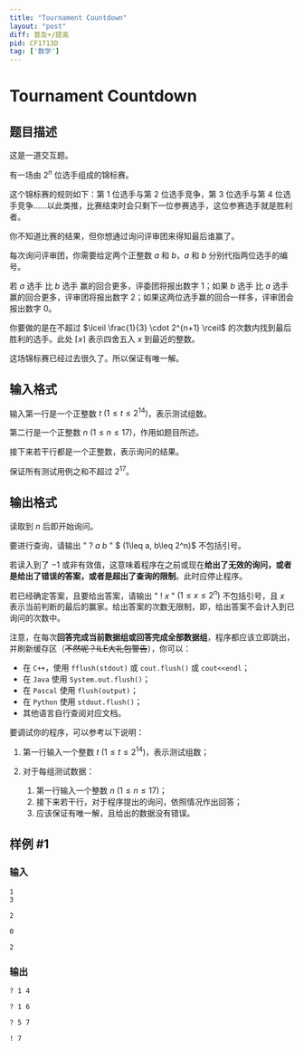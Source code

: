 ```yaml
---
title: "Tournament Countdown"
layout: "post"
diff: 普及+/提高
pid: CF1713D
tag: ['数学']
---
```


# Tournament Countdown

## 题目描述

这是一道交互题。

有一场由 $2^n$ 位选手组成的锦标赛。

这个锦标赛的规则如下：第 $1$ 位选手与第 $2$ 位选手竞争，第 $3$ 位选手与第 $4$ 位选手竞争……以此类推，比赛结束时会只剩下一位参赛选手，这位参赛选手就是胜利者。

你不知道比赛的结果，但你想通过询问评审团来得知最后谁赢了。

每次询问评审团，你需要给定两个正整数 $a$ 和 $b$，$a$ 和 $b$ 分别代指两位选手的编号。

若 $a$ 选手 比 $b$ 选手 赢的回合更多，评委团将报出数字 $1$；如果 $b$ 选手 比 $a$ 选手 赢的回合更多，评审团将报出数字 $2$；如果这两位选手赢的回合一样多，评审团会报出数字 $0$。

你要做的是在不超过 $\lceil \frac{1}{3} \cdot 2^{n+1} \rceil$ 的次数内找到最后胜利的选手。此处 $\lceil x \rceil$ 表示四舍五入 $x$ 到最近的整数。

这场锦标赛已经过去很久了。所以保证有唯一解。

## 输入格式

输入第一行是一个正整数 $t\ (1\leq t\leq 2^{14})$，表示测试组数。

第二行是一个正整数 $n\ (1\leq n\leq 17)$，作用如题目所述。

接下来若干行都是一个正整数，表示询问的结果。

保证所有测试用例之和不超过 $2^{17}$。

## 输出格式

读取到 $n$ 后即开始询问。

要进行查询，请输出 " $?\ a\ b$ " $ (1\leq a, b\leq 2^n)$ 不包括引号。

若读入到了 $-1$ 或非有效值，这意味着程序在之前或现在**给出了无效的询问，或者是给出了错误的答案，或者是超出了查询的限制**。此时应停止程序。

若已经确定答案，且要给出答案，请输出 " $!\ x$ " $(1\leq x\leq 2^n)$ 不包括引号，且 $x$ 表示当前判断的最后的赢家。给出答案的次数无限制，即，给出答案不会计入到已询问的次数中。

注意，在每次**回答完成当前数据组或回答完成全部数据组**，程序都应该立即跳出，并刷新缓存区（~~不然呢？ILE大礼包警告~~），你可以：

- 在 `C++`，使用 `fflush(stdout)` 或 `cout.flush()` 或 `cout<<endl`；
- 在 `Java` 使用 `System.out.flush()`；
- 在 `Pascal` 使用 `flush(output)`；
- 在 `Python` 使用 `stdout.flush()`；
- 其他语言自行查阅对应文档。



要调试你的程序，可以参考以下说明：

1. 第一行输入一个整数 $t$ $(1 \leq t \leq 2^{14})$，表示测试组数；
2. 对于每组测试数据：

   1. 第一行输入一个整数 $n$ $(1 \leq n \leq 17)$；
   2. 接下来若干行，对于程序提出的询问，依照情况作出回答；
   3. 应该保证有唯一解，且给出的数据没有错误。

## 样例 #1

### 输入

```
1
3

2

0

2
```

### 输出

```
? 1 4

? 1 6

? 5 7

! 7
```

